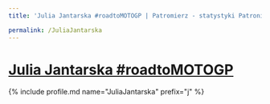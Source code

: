 ```yaml
---
title: 'Julia Jantarska #roadtoMOTOGP | Patromierz - statystyki Patronite.pl'

permalink: /JuliaJantarska
---
```


# [Julia Jantarska #roadtoMOTOGP](https://patronite.pl/JuliaJantarska)

{% include profile.md name="JuliaJantarska" prefix="j" %}
